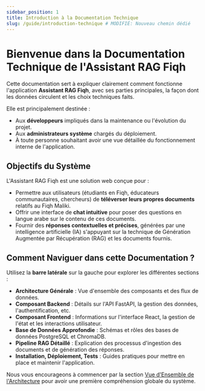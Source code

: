 ```yaml
---
sidebar_position: 1
title: Introduction à la Documentation Technique
slug: /guide/introduction-technique # MODIFIÉ: Nouveau chemin dédié
---
```


# Bienvenue dans la Documentation Technique de l'Assistant RAG Fiqh

Cette documentation sert à expliquer clairement comment fonctionne l'application **Assistant RAG Fiqh**, avec ses parties principales, la façon dont les données circulent et les choix techniques faits.

Elle est principalement destinée :
* Aux **développeurs** impliqués dans la maintenance ou l'évolution du projet.
* Aux **administrateurs système** chargés du déploiement.
* À toute personne souhaitant avoir une vue détaillée du fonctionnement interne de l'application.

## Objectifs du Système

L'Assistant RAG Fiqh est une solution web conçue pour :
* Permettre aux utilisateurs (étudiants en Fiqh, éducateurs communautaires, chercheurs) de **téléverser leurs propres documents** relatifs au Fiqh Maliki.
* Offrir une interface de **chat intuitive** pour poser des questions en langue arabe sur le contenu de ces documents.
* Fournir des **réponses contextuelles et précises**, générées par une intelligence artificielle (IA) s'appuyant sur la technique de Génération Augmentée par Récupération (RAG) et les documents fournis.

## Comment Naviguer dans cette Documentation ?

Utilisez la **barre latérale** sur la gauche pour explorer les différentes sections :
* **Architecture Générale** : Vue d'ensemble des composants et des flux de données.
* **Composant Backend** : Détails sur l'API FastAPI, la gestion des données, l'authentification, etc.
* **Composant Frontend** : Informations sur l'interface React, la gestion de l'état et les interactions utilisateur.
* **Base de Données Approfondie** : Schémas et rôles des bases de données PostgreSQL et ChromaDB.
* **Pipeline RAG Détaillé** : Explication des processus d'ingestion des documents et de génération des réponses.
* **Installation, Déploiement, Tests** : Guides pratiques pour mettre en place et maintenir l'application.

Nous vous encourageons à commencer par la section [Vue d'Ensemble de l'Architecture](./architecture/overview.md) pour avoir une première compréhension globale du système.